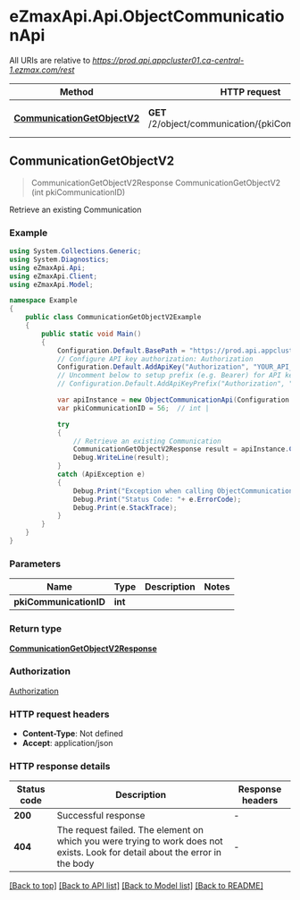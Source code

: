 # eZmaxApi.Api.ObjectCommunicationApi

All URIs are relative to *https://prod.api.appcluster01.ca-central-1.ezmax.com/rest*

Method | HTTP request | Description
------------- | ------------- | -------------
[**CommunicationGetObjectV2**](ObjectCommunicationApi.md#communicationgetobjectv2) | **GET** /2/object/communication/{pkiCommunicationID} | Retrieve an existing Communication



## CommunicationGetObjectV2

> CommunicationGetObjectV2Response CommunicationGetObjectV2 (int pkiCommunicationID)

Retrieve an existing Communication

### Example

```csharp
using System.Collections.Generic;
using System.Diagnostics;
using eZmaxApi.Api;
using eZmaxApi.Client;
using eZmaxApi.Model;

namespace Example
{
    public class CommunicationGetObjectV2Example
    {
        public static void Main()
        {
            Configuration.Default.BasePath = "https://prod.api.appcluster01.ca-central-1.ezmax.com/rest";
            // Configure API key authorization: Authorization
            Configuration.Default.AddApiKey("Authorization", "YOUR_API_KEY");
            // Uncomment below to setup prefix (e.g. Bearer) for API key, if needed
            // Configuration.Default.AddApiKeyPrefix("Authorization", "Bearer");

            var apiInstance = new ObjectCommunicationApi(Configuration.Default);
            var pkiCommunicationID = 56;  // int | 

            try
            {
                // Retrieve an existing Communication
                CommunicationGetObjectV2Response result = apiInstance.CommunicationGetObjectV2(pkiCommunicationID);
                Debug.WriteLine(result);
            }
            catch (ApiException e)
            {
                Debug.Print("Exception when calling ObjectCommunicationApi.CommunicationGetObjectV2: " + e.Message );
                Debug.Print("Status Code: "+ e.ErrorCode);
                Debug.Print(e.StackTrace);
            }
        }
    }
}
```

### Parameters


Name | Type | Description  | Notes
------------- | ------------- | ------------- | -------------
 **pkiCommunicationID** | **int**|  | 

### Return type

[**CommunicationGetObjectV2Response**](CommunicationGetObjectV2Response.md)

### Authorization

[Authorization](../README.md#Authorization)

### HTTP request headers

- **Content-Type**: Not defined
- **Accept**: application/json


### HTTP response details
| Status code | Description | Response headers |
|-------------|-------------|------------------|
| **200** | Successful response |  -  |
| **404** | The request failed. The element on which you were trying to work does not exists. Look for detail about the error in the body |  -  |

[[Back to top]](#)
[[Back to API list]](../README.md#documentation-for-api-endpoints)
[[Back to Model list]](../README.md#documentation-for-models)
[[Back to README]](../README.md)

